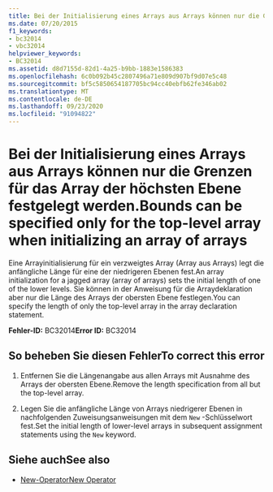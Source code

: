 ```yaml
---
title: Bei der Initialisierung eines Arrays aus Arrays können nur die Grenzen für das Array der höchsten Ebene festgelegt werden.
ms.date: 07/20/2015
f1_keywords:
- bc32014
- vbc32014
helpviewer_keywords:
- BC32014
ms.assetid: d8d7155d-82d1-4a25-b9bb-1883e1586383
ms.openlocfilehash: 6c0b092b45c2807496a71e809d907bf9d07e5c48
ms.sourcegitcommit: bf5c5850654187705bc94cc40ebfb62fe346ab02
ms.translationtype: MT
ms.contentlocale: de-DE
ms.lasthandoff: 09/23/2020
ms.locfileid: "91094822"
---
```

# <a name="bounds-can-be-specified-only-for-the-top-level-array-when-initializing-an-array-of-arrays"></a><span data-ttu-id="cfa91-102">Bei der Initialisierung eines Arrays aus Arrays können nur die Grenzen für das Array der höchsten Ebene festgelegt werden.</span><span class="sxs-lookup"><span data-stu-id="cfa91-102">Bounds can be specified only for the top-level array when initializing an array of arrays</span></span>

<span data-ttu-id="cfa91-103">Eine Arrayinitialisierung für ein verzweigtes Array (Array aus Arrays) legt die anfängliche Länge für eine der niedrigeren Ebenen fest.</span><span class="sxs-lookup"><span data-stu-id="cfa91-103">An array initialization for a jagged array (array of arrays) sets the initial length of one of the lower levels.</span></span> <span data-ttu-id="cfa91-104">Sie können in der Anweisung für die Arraydeklaration aber nur die Länge des Arrays der obersten Ebene festlegen.</span><span class="sxs-lookup"><span data-stu-id="cfa91-104">You can specify the length of only the top-level array in the array declaration statement.</span></span>  
  
 <span data-ttu-id="cfa91-105">**Fehler-ID:** BC32014</span><span class="sxs-lookup"><span data-stu-id="cfa91-105">**Error ID:** BC32014</span></span>  
  
## <a name="to-correct-this-error"></a><span data-ttu-id="cfa91-106">So beheben Sie diesen Fehler</span><span class="sxs-lookup"><span data-stu-id="cfa91-106">To correct this error</span></span>  
  
1. <span data-ttu-id="cfa91-107">Entfernen Sie die Längenangabe aus allen Arrays mit Ausnahme des Arrays der obersten Ebene.</span><span class="sxs-lookup"><span data-stu-id="cfa91-107">Remove the length specification from all but the top-level array.</span></span>  
  
2. <span data-ttu-id="cfa91-108">Legen Sie die anfängliche Länge von Arrays niedrigerer Ebenen in nachfolgenden Zuweisungsanweisungen mit dem `New` -Schlüsselwort fest.</span><span class="sxs-lookup"><span data-stu-id="cfa91-108">Set the initial length of lower-level arrays in subsequent assignment statements using the `New` keyword.</span></span>  
  
## <a name="see-also"></a><span data-ttu-id="cfa91-109">Siehe auch</span><span class="sxs-lookup"><span data-stu-id="cfa91-109">See also</span></span>

- [<span data-ttu-id="cfa91-110">New-Operator</span><span class="sxs-lookup"><span data-stu-id="cfa91-110">New Operator</span></span>](../language-reference/operators/new-operator.md)
